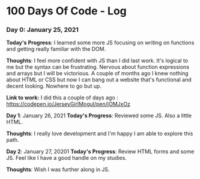 # 100 Days Of Code - Log

### Day 0: January 25, 2021 
**Today's Progress**: I learned some more JS focusing on writing on functions and getting really familiar with the DOM.

**Thoughts**: I feel more confident with JS than I did last work.  It's logical to me but the syntax can be frustrating.  Nervous about function expressions and arrays but I will be victorious.  A couple of months ago I knew nothing about HTML or CSS but now I can bang out a website that's functional and decent looking. Nowhere to go but up.

**Link to work:** I did this a couple of days ago :  https://codepen.io/JerseyGirlMogul/pen/jOMJxOz

**Day 1**: January 26, 2021
**Today's Progress**: Reviewed some JS.  Also a little HTML. 

**Thoughts**:  I really love development and I'm happy I am able to explore this path.

**Day 2**: January 27, 20201
**Today's Progress**:  Review HTML forms and some JS.  Feel like I have a good handle on my studies.

**Thoughts**: Wish I was further along in JS.

